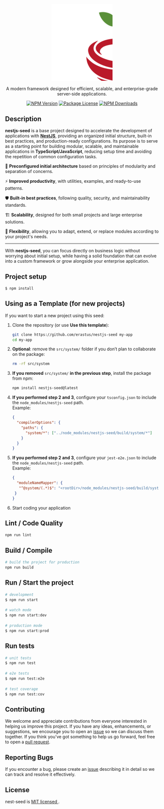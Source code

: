 <p align="center">
  <a href="https://github.com/erastus/nestjs-seed" target="blank"><img src="https://raw.githubusercontent.com/erastus/nestjs-seed/4e23d406058d4b79bdd48f466146a2cf75ef8226/public/logo.svg" width="200" alt="Nest Logo" /></a>
</p>

<p align="center">A modern framework designed for efficient, scalable, and enterprise-grade server-side applications.</p>

<p align="center">
  <a href="https://www.npmjs.com/~marr0kin" target="_blank"><img src="https://img.shields.io/npm/v/nestjs-seed.svg" alt="NPM Version" /></a>
  <a href="https://www.npmjs.com/~marr0kin" target="_blank"><img src="https://img.shields.io/npm/l/nestjs-seed.svg" alt="Package License" /></a>
  <a href="https://www.npmjs.com/~marr0kin" target="_blank"><img src="https://img.shields.io/npm/dm/nestjs-seed.svg" alt="NPM Downloads" /></a>
</p>

## Description

**nestjs-seed** is a base project designed to accelerate the development of applications with <a href="https://nestjs.com" target="_blank">**NestJS**</a>, providing an organized initial structure, built-in best practices, and production-ready configurations. Its purpose is to serve as a starting point for building modular, scalable, and maintainable applications in **TypeScript/JavaScript**, reducing setup time and avoiding the repetition of common configuration tasks.


🌱 **Preconfigured initial architecture** based on principles of modularity and separation of concerns.  

⚡ **Improved productivity**, with utilities, examples, and ready-to-use patterns.  

🛡️ **Built-in best practices**, following quality, security, and maintainability standards.  

🏗️ **Scalability**, designed for both small projects and large enterprise solutions.  

🔄 **Flexibility**, allowing you to adapt, extend, or replace modules according to your project's needs.  

---

With **nestjs-seed**, you can focus directly on business logic without worrying about initial setup, while having a solid foundation that can evolve into a custom framework or grow alongside your enterprise application.

## Project setup

```bash
$ npm install
```

## Using as a Template (for new projects)

If you want to start a new project using this seed:

1. Clone the repository (or use **Use this template**):
   ```bash
   git clone https://github.com/erastus/nestjs-seed my-app
   cd my-app
   ```

2. **Optional**: remove the `src/system/` folder if you don’t plan to collaborate on the package:
   ```bash
   rm -rf src/system
   ```

3. **If you removed** `src/system/` **in the previous step**, install the package from npm:
   ```bash
   npm install nestjs-seed@latest
   ```

4. **If you performed step 2 and 3**, configure your `tsconfig.json` to include the `node_modules/nestjs-seed` path.  
   Example:
   ```json
   {
     "compilerOptions": {
       "paths": {
         "system/*": ["../node_modules/nestjs-seed/build/system/*"]
       }
     }
   }
   ```

5. **If you performed step 2 and 3**, configure your `jest-e2e.json` to include the `node_modules/nestjs-seed` path.  
   Example:
   ```json
   {
     "moduleNameMapper": {
      "^@system/(.*)$": "<rootDir>/node_modules/nestjs-seed/build/system/$1"
    }
   }
   ```

6. Start coding your application

## Lint / Code Quality

```bash
npm run lint
```

## Build / Compile

```bash
# build the project for production
npm run build
```

## Run / Start the project

```bash
# development
$ npm run start

# watch mode
$ npm run start:dev

# production mode
$ npm run start:prod
```

## Run tests

```bash
# unit tests
$ npm run test

# e2e tests
$ npm run test:e2e

# test coverage
$ npm run test:cov
```

## Contributing

We welcome and appreciate contributions from everyone interested in helping us improve this project. If you have any ideas, enhancements, or suggestions, we encourage you to open an [issue]() so we can discuss them together. If you think you've got something to help us go forward, feel free to open a [pull request]().

## Reporting Bugs

If you encounter a bug, please create an [issue]() describing it in detail so we can track and resolve it effectively.

## License

nest-seed is [MIT licensed ](LICENSE).